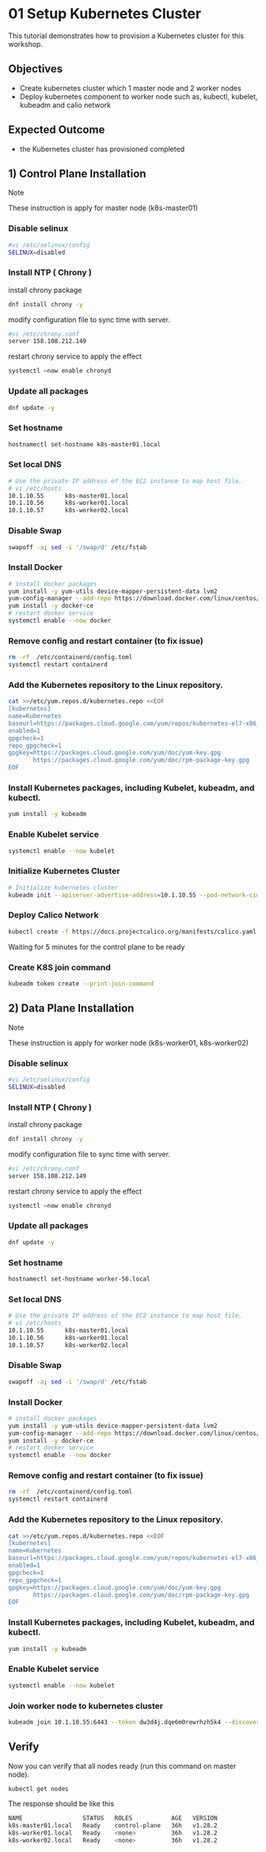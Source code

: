 # 01 Setup Kubernetes Cluster
This tutorial demonstrates how to provision a Kubernetes cluster for this workshop.

## Objectives
- Create kubernetes cluster which 1 master node and 2 worker nodes
- Deploy kubernetes component to worker node such as, kubectl, kubelet, kubeadm and calio network

## Expected Outcome
- the Kubernetes cluster has provisioned completed

## 1) Control Plane Installation
> [!NOTE]
> These instruction is apply for master node (k8s-master01)
### Disable selinux 
```sh
#vi /etc/selinux/config 
SELINUX=disabled 
```
### Install NTP ( Chrony ) 
install chrony package
```sh
dnf install chrony -y 
```
modify configuration file to sync time with server.
```sh
#vi /etc/chrony.conf 
server 158.108.212.149 
```
restart chrony service to apply the effect
```sh
systemctl –now enable chronyd 
```
### Update all packages
```sh
dnf update -y
```
### Set hostname
```sh
hostnamectl set-hostname k8s-master01.local
```
### Set local DNS 
```sh
# Use the private IP address of the EC2 instance to map host file.
# vi /etc/hosts
10.1.10.55  	k8s-master01.local
10.1.10.56  	k8s-worker01.local
10.1.10.57  	k8s-worker02.local
```
### Disable Swap 
```sh
swapoff -a; sed -i '/swap/d' /etc/fstab 
```
### Install Docker
```sh
# install docker packages
yum install -y yum-utils device-mapper-persistent-data lvm2 
yum-config-manager --add-repo https://download.docker.com/linux/centos/docker-ce.repo 
yum install -y docker-ce 
# restart docker service
systemctl enable --now docker 
```
### Remove config and restart container (to fix issue)
```sh
rm -rf  /etc/containerd/config.toml 
systemctl restart containerd 
```
### Add the Kubernetes repository to the Linux repository.
```sh
cat >>/etc/yum.repos.d/kubernetes.repo <<EOF 
[kubernetes] 
name=Kubernetes 
baseurl=https://packages.cloud.google.com/yum/repos/kubernetes-el7-x86_64 
enabled=1 
gpgcheck=1 
repo_gpgcheck=1 
gpgkey=https://packages.cloud.google.com/yum/doc/yum-key.gpg 
       https://packages.cloud.google.com/yum/doc/rpm-package-key.gpg 
EOF 
```
### Install Kubernetes packages, including Kubelet, kubeadm, and kubectl.
```sh
yum install -y kubeadm
```
### Enable Kubelet service 
```sh
systemctl enable --now kubelet
```
### Initialize Kubernetes Cluster 
```sh
# Initialize kubernetes cluster
kubeadm init --apiserver-advertise-address=10.1.10.55 --pod-network-cidr=192.168.0.0/16
```
### Deploy Calico Network 
```sh
kubectl create -f https://docs.projectcalico.org/manifests/calico.yaml
```
Waiting for 5 minutes for the control plane to be ready
### Create K8S join command
```sh
kubeadm token create --print-join-command 
```


## 2) Data Plane Installation
> [!NOTE]
> These instruction is apply for worker node (k8s-worker01, k8s-worker02)

### Disable selinux 
```sh
#vi /etc/selinux/config 
SELINUX=disabled 
```
### Install NTP ( Chrony ) 
install chrony package
```sh
dnf install chrony -y 
```
modify configuration file to sync time with server.
```sh
#vi /etc/chrony.conf 
server 158.108.212.149 
```
restart chrony service to apply the effect
```sh
systemctl –now enable chronyd 
```
### Update all packages
```sh
dnf update -y
```
### Set hostname
```sh
hostnamectl set-hostname worker-56.local
```
### Set local DNS 
```sh
# Use the private IP address of the EC2 instance to map host file.
# vi /etc/hosts
10.1.10.55  	k8s-master01.local
10.1.10.56  	k8s-worker01.local
10.1.10.57  	k8s-worker02.local
```
### Disable Swap 
```sh
swapoff -a; sed -i '/swap/d' /etc/fstab 
```
### Install Docker
```sh
# install docker packages
yum install -y yum-utils device-mapper-persistent-data lvm2 
yum-config-manager --add-repo https://download.docker.com/linux/centos/docker-ce.repo 
yum install -y docker-ce 
# restart docker service
systemctl enable --now docker 
```
### Remove config and restart container (to fix issue)
```sh
rm -rf  /etc/containerd/config.toml 
systemctl restart containerd 
```
### Add the Kubernetes repository to the Linux repository.
```sh
cat >>/etc/yum.repos.d/kubernetes.repo <<EOF 
[kubernetes] 
name=Kubernetes 
baseurl=https://packages.cloud.google.com/yum/repos/kubernetes-el7-x86_64 
enabled=1 
gpgcheck=1 
repo_gpgcheck=1 
gpgkey=https://packages.cloud.google.com/yum/doc/yum-key.gpg 
       https://packages.cloud.google.com/yum/doc/rpm-package-key.gpg 
EOF 
```
### Install Kubernetes packages, including Kubelet, kubeadm, and kubectl.
```sh
yum install -y kubeadm
```
### Enable Kubelet service 
```sh
systemctl enable --now kubelet
```
### Join worker node to kubernetes cluster
```sh
kubeadm join 10.1.10.55:6443 --token dw3d4j.dqe6m0rewrhzh5k4 --discovery-token-ca-cert-hash sha256:a9babf7f033fd6979b1ba89ff44c7dfe43f28ea2fbe1949fce5efccc511c465b
```

## Verify
Now you can verify that all nodes ready (run this command on master node).
```sh
kubectl get nodes
```
The response should be like this
```sh
NAME                 STATUS   ROLES           AGE   VERSION
k8s-master01.local   Ready    control-plane   36h   v1.28.2
k8s-worker01.local   Ready    <none>          36h   v1.28.2
k8s-worker02.local   Ready    <none>          36h   v1.28.2
```